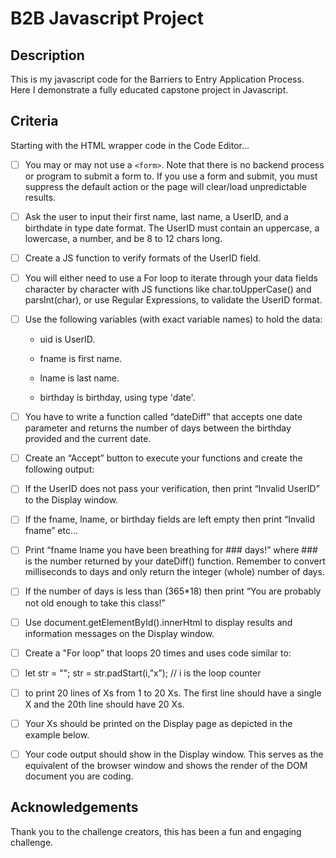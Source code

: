 # B2B Javascript Project

## Description
  This is my javascript code for the Barriers to Entry Application Process. Here I demonstrate a fully educated capstone project in Javascript.

## Criteria

Starting with the HTML wrapper code in the Code Editor...

- [ ] You may or may not use a `<form>`. Note that there is no backend process or program to submit a form to. If you use a form and submit, you must suppress the default action or the page will clear/load unpredictable results.

- [ ] Ask the user to input their first name, last name, a UserID, and a birthdate in type date format.  The UserID must contain an uppercase, a lowercase, a number, and be 8 to 12 chars long.  

- [ ] Create a JS function to verify formats of the UserID field.

- [ ] You will either need to use a For loop to iterate through your data fields character by character with JS functions like char.toUpperCase() and parsInt(char), or use Regular Expressions, to validate the UserID format.

- [ ] Use the following variables (with exact variable names) to hold the data:

  - uid is UserID.

  - fname is first name.

  - lname is last name.

  - birthday is birthday, using type 'date'.

- [ ] You have to write a function called “dateDiff” that accepts one date parameter and returns the number of days between the birthday provided and the current date.

- [ ] Create an “Accept” button to execute your functions and create the following output:

- [ ] If the UserID does not pass your verification, then print “Invalid UserID” to the Display window.

- [ ] If the fname, lname, or birthday fields are left empty then print “Invalid fname” etc…

- [ ] Print “fname lname you have been breathing for ### days!” where ### is the number returned by your dateDiff() function.  Remember to convert milliseconds to days and only return the integer (whole) number of days.

- [ ] If the number of days is less than (365*18) then print “You are probably not old enough to take this class!”

- [ ] Use document.getElementById().innerHtml to display results and information messages on the Display window.

- [ ] Create a "For loop” that loops 20 times and uses code similar to:

- [ ] let str = "";
str = str.padStart(i,”x”); // i is the loop counter

- [ ] to print 20 lines of Xs from 1 to 20 Xs.  The first line should have a single X and the 20th line should have 20 Xs.

- [ ] Your Xs should be printed on the Display page as depicted in the example below.

- [ ] Your code output should show in the Display window.  This serves as the equivalent of the browser window and shows the render of the DOM document you are coding.

## Acknowledgements
  Thank you to the challenge creators, this has been a fun and engaging challenge.

